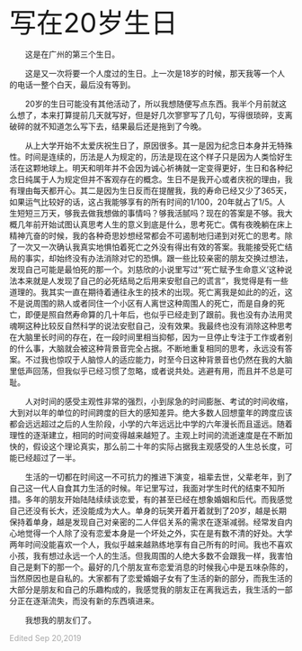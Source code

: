 <font size=7>写在20岁生日</font>

&emsp;&emsp;这是在广州的第三个生日。

&emsp;&emsp;这是又一次将要一个人度过的生日。上一次是18岁的时候，那天我等一个人的电话一整个白天，最后没有等到。

&emsp;&emsp;20岁的生日可能没有其他活动了，所以我想随便写点东西。我半个月前就这么想了，本来打算提前几天就写好，但是好几次寥寥写了几句，写得很琐碎，支离破碎的就不知道怎么写下去，结果最后还是拖到了今晚。

&emsp;&emsp;从上大学开始不太爱庆祝生日了，原因很多。其一是因为纪念日本身并无特殊性。时间是连续的，历法是人为规定的，历法是现在这个样子只是因为人类恰好生活在这颗地球上。明天和明年并不会因为诚心祈祷就一定变得更好，生日和各种纪念日纯属于人为规定但并不客观存在的概念。生日不是我开心或者庆祝的理由，我有理由每天都开心。其二是因为生日反而在提醒我，我的寿命已经又少了365天，如果运气比较好的话，这占我能够享有的所有时间的1/100，20年就占了1/5。人生短短三万天，够我去做我想做的事情吗？够我活腻吗？现在的答案是不够。我大概几年前开始试图认真思考人生的意义到底是什么，思考死亡。偶有夜晚躺在床上精神亢奋的时候，我的各种奇思妙想经常都会不可遏制地归递到对死亡的思考。除了一次又一次确认我真实地惧怕着死亡之外没有得出有效的答案。我能接受死亡结局的事实，却始终没有办法消除对它的恐惧。跟一些比较亲密的朋友交换过想法，发现自己可能是最怕死的那一个。刘慈欣的小说里写过“‘死亡赋予生命意义’这种说法本来就是人发现了自己的必死结局之后用来安慰自己的谎言”，我觉得是有一些道理的。我其实一直在期待着通往永生的技术的出现。死亡离我是如此的的近，这不是说周围的熟人或者同住一个小区有人离世这种周围人的死亡，而是自身的死亡，即便是照自然寿命算的几十年后，也似乎已经走到了跟前。我也没有办法用灵魂啊这种比较反自然科学的说法安慰自己，没有效果。我最终也没有消除这种思考在大脑里长时间的存在，在一段时间里相当抑郁，因为一旦停止专注于工作或者别的什么事，大脑就会被这种背景音完全占据。不断地重复相同的思考，永远没有答案。不过我也惊叹于人脑惊人的适应能力，时至今日这种背景音也仍然在我的大脑里低声回荡，但我似乎已经习惯了忽略，或者说共处。逃避有用，而且并不总是可耻。

&emsp;&emsp;人对时间的感受主观性非常的强烈，小到尿急的时间膨胀、考试的时间收缩，大到对以年的单位的时间跨度的巨大的感知差异。绝大多数人回想童年的跨度应该都会远远超过之后的人生阶段，小学的六年远远比中学的六年漫长而且遥远。随着理性的逐渐建立，相同的时间变得越来越短了。主观上时间的流逝速度是在不断加快的，假设这个理论真实，那么前二十年的实际占据我主观感受的人生总长度，可能已经超过了一半。

&emsp;&emsp;生活的一切都在时间这一不可抗力的推进下演变，祖辈去世，父辈老年，到了自己这一代人自食其力生活的时候。年记里写过，我面对学生时代的结束不知所措。多年的朋友开始陆陆续续谈恋爱，有的甚至已经在想象婚姻和后代。而我感觉自己还没有长大，还没能成为大人。单身的玩笑开着开着就到了20岁，越是长期保持着单身，越是发现自己对亲密的二人伴侣关系的需求在逐渐减弱。经常发自内心地觉得一个人除了没有恋爱本身是一个坏处之外，实在是有数不清的好处。大学两年时间没能喜欢一个人，我似乎越来越熟练地享有自己所有的时间。我也不喜欢小孩，我有想过永远一个人的生活。但我周围的人绝大多数不会跟我一样，我害怕自己是剩下的那一个。最好的几个朋友宣布恋爱消息的时候我心中是五味杂陈的，当然原因也是自私的。大家都有了恋爱婚姻子女有了生活的新的部分，而我生活的大部分是朋友和自己的乐趣构成的，我感觉我的朋友正在离我远去，我生活的一部分正在逐渐流失，而没有新的东西填进来。

&emsp;&emsp;我想我的朋友们了。

<font color=DarkGray>Edited Sep 20,2019</font>

